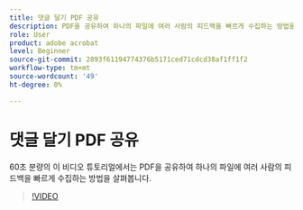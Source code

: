 ```yaml
---
title: 댓글 달기 PDF 공유
description: PDF을 공유하여 하나의 파일에 여러 사람의 피드백을 빠르게 수집하는 방법을 살펴보세요
role: User
product: adobe acrobat
level: Beginner
source-git-commit: 2893f61194774376b5171ced71cdcd38af1ff1f2
workflow-type: tm+mt
source-wordcount: '49'
ht-degree: 0%

---
```


# 댓글 달기 PDF 공유

60초 분량의 이 비디오 튜토리얼에서는 PDF을 공유하여 하나의 파일에 여러 사람의 피드백을 빠르게 수집하는 방법을 살펴봅니다.

>[!VIDEO](https://video.tv.adobe.com/v/340769?quality=12&learn=on&hidetitle=true)